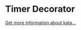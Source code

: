 Timer Decorator
=
[Get more information about kata...](https://www.codewars.com//kata//kata/56f84d093b164c2e490013cb)